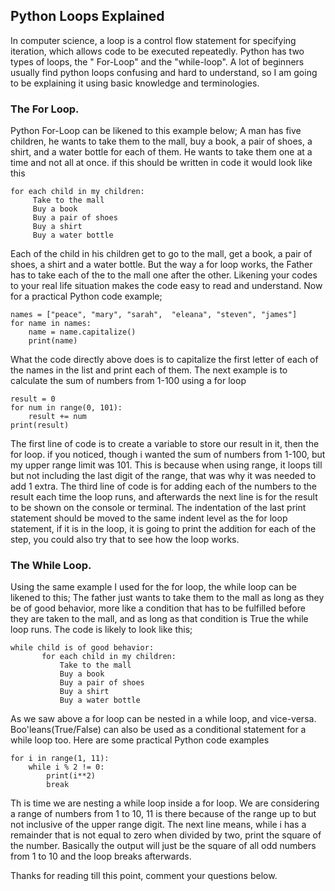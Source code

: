 ## Python Loops Explained

In computer science, a loop is a control flow statement for specifying iteration, which allows code to be executed repeatedly.
Python has two types of loops, the " For-Loop" and the "while-loop". A lot of beginners usually find python loops confusing and hard to understand, so I am going to be explaining it using basic knowledge and terminologies.

### The For Loop.

 Python For-Loop can be likened to this example below;
A man has five children, he wants to take them to the mall, buy a book, a pair of shoes, a shirt, and a water bottle for each of them. He wants to take them one at a time and not all at once. if this should be written in code it would look like this


```
for each child in my children:
     Take to the mall
     Buy a book
     Buy a pair of shoes
     Buy a shirt
     Buy a water bottle
``` 
Each of the child in his children get to go to the mall, get a book, a pair of shoes, a shirt and a water bottle. But the way a for loop works, the Father has to take each of the to the mall one after the other.
Likening your codes to your real life situation makes the code easy to read and understand.
Now for a practical Python code example;

```
names = ["peace", "mary", "sarah",  "eleana", "steven", "james"]
for name in names:
    name = name.capitalize()
    print(name)
``` 
What the code directly above does is to capitalize the first letter of each of the names in the list and print each of them. The next example is to calculate the sum of numbers from 1-100 using a for loop

```
result = 0
for num in range(0, 101):
    result += num
print(result)

```
The first line of code is to create a variable to store our result in it, then the for loop. if you noticed, though i wanted the sum of numbers from 1-100, but my upper range limit was 101. This is because when using range, it loops till but not including the last digit of the range, that was why it was needed to add 1 extra. The third line of code is for adding each of the numbers to the result each time the loop runs, and afterwards the next line is for the result to be shown on the console or terminal. The indentation of the last print statement should be moved to the same indent level as the for loop statement, if it is in the loop, it is going to print the addition for each of the step, you could also try that to see how the loop works.

### The While Loop.

Using the same example I used for the for loop, the while loop can be likened to this;
The father just wants to take them to the mall as long as they be of good behavior, more like a condition that has to be fulfilled before they are taken to the mall, and as long as that condition is True the while loop runs. The code is likely to look like this;

```
while child is of good behavior:
       for each child in my children:
           Take to the mall
           Buy a book
           Buy a pair of shoes
           Buy a shirt
           Buy a water bottle
``` 
As we saw above a for loop can be nested in a while loop, and vice-versa. Boo'leans(True/False) can also be used as a conditional statement for a while loop too. Here are some practical Python code examples

```
for i in range(1, 11):
    while i % 2 != 0:
        print(i**2)
        break
``` 
Th is time we are nesting a while loop inside a for loop. We are considering a range of numbers from 1 to 10, 11 is there because of the range up to but not inclusive of the upper range digit. The next line means, while i has a remainder that is not equal to zero when divided by two, print the square of the number. Basically the output will just be the square of all odd numbers from 1 to 10 and the loop breaks afterwards.


Thanks for reading till this point, comment your questions below.




